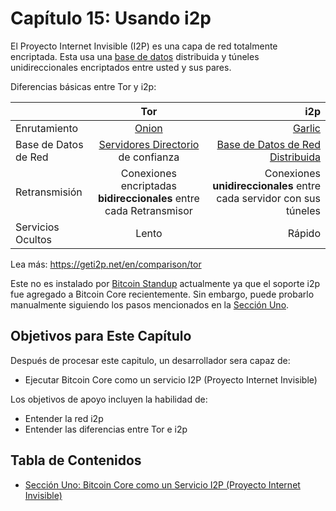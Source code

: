 # Capítulo 15: Usando i2p

El Proyecto Internet Invisible (I2P) es una capa de red totalmente encriptada. Esta usa una [base de datos](https://geti2p.net/en/docs/how/network-database) distribuida y túneles unidireccionales encriptados entre usted y sus pares.

Diferencias básicas entre Tor y i2p:

|  | Tor | i2p |
| :---         |     :---:      |          ---: |
| Enrutamiento   | [Onion](https://www.onion-router.net/)     | [Garlic](https://geti2p.net/en/docs/how/garlic-routing)    |
| Base de Datos de Red      |  [Servidores Directorio](https://blog.torproject.org/possible-upcoming-attempts-disable-tor-network) de confianza      | [Base de Datos de Red Distribuida](https://geti2p.net/en/docs/how/network-database)      |
| Retransmisión     | Conexiones encriptadas **bidireccionales** entre cada Retransmisor | Conexiones **unidireccionales** entre cada servidor con sus túneles |
| Servicios Ocultos | Lento       | Rápido      |

Lea más: https://geti2p.net/en/comparison/tor

Este no es instalado por [Bitcoin Standup](https://github.com/BlockchainCommons/Bitcoin-Standup-Scripts) actualmente ya que el soporte i2p fue agregado a Bitcoin Core recientemente. Sin embargo, puede probarlo manualmente siguiendo los pasos mencionados en la [Sección Uno](15_1_i2p_service.md).

## Objetivos para Este Capítulo

Después de procesar este capitulo, un desarrollador sera capaz de:

  * Ejecutar Bitcoin Core como un servicio I2P (Proyecto Internet Invisible)

Los objetivos de apoyo incluyen la habilidad de:

  * Entender la red i2p
  * Entender las diferencias entre Tor e i2p

## Tabla de Contenidos

* [Sección Uno: Bitcoin Core como un Servicio I2P (Proyecto Internet Invisible)](15_1_Servicio_i2p.md)
